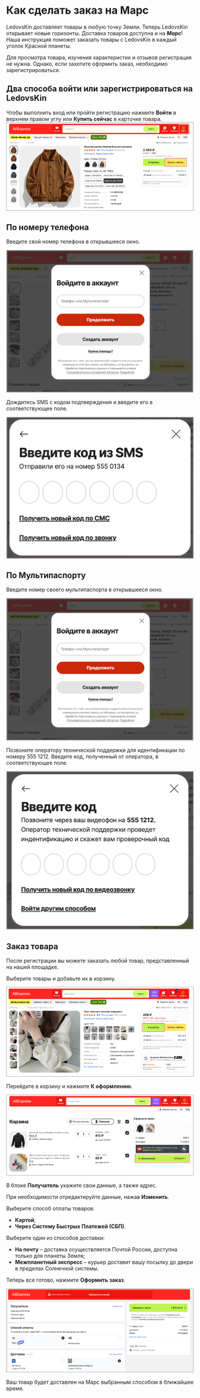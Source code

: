 # Как сделать заказ на Марс

LedovsKin доставляет товары в любую точку Земли. Теперь LedovsKin открывает новые горизонты. Доставка товаров доступна и на *****Марс*****!
Наша инструкция поможет заказать товары с LedovsKin в каждый уголок Красной планеты.

Для просмотра товара, изучения характеристик и отзывов регистрация не нужна. Однако, если захотите оформить заказ, необходимо зарегистрироваться.

 ## Два способа войти или зарегистрироваться на LedovsKin

Чтобы выполнить вход или пройти регистрацию нажмите **Войти** в верхнем правом углу или **Купить сейчас** в карточке товара.
![](https://github.com/AnastasiaLedovskikh/AnaLed/blob/0440104782eb4be9d0094008bc5fdda1c6940b32/1.png)

## По номеру телефона

Введите свой номер телефона в открывшееся окно. 

![](https://github.com/AnastasiaLedovskikh/AnaLed/blob/0440104782eb4be9d0094008bc5fdda1c6940b32/2.png)


Дождитесь SMS с кодом подтверждения и введите его в соответствующее поле. 

![](https://github.com/AnastasiaLedovskikh/AnaLed/blob/0440104782eb4be9d0094008bc5fdda1c6940b32/3.png)
 
## По Мультипаспорту

Введите номер своего мультипаспорта в открывшееся окно. 

![](https://github.com/AnastasiaLedovskikh/AnaLed/blob/0440104782eb4be9d0094008bc5fdda1c6940b32/2.png)

Позвоните оператору технической поддержки для идентификации по номеру 555 1212. Введите код, полученный от оператора, в соответствующее поле.

![](https://github.com/AnastasiaLedovskikh/AnaLed/blob/0440104782eb4be9d0094008bc5fdda1c6940b32/7.png)

## Заказ товара

После регистрации вы можете заказать любой товар, представленный на нашей площадке.

Выберите товары и добавьте их в корзину.

![](https://github.com/AnastasiaLedovskikh/AnaLed/blob/0440104782eb4be9d0094008bc5fdda1c6940b32/4.png)

Перейдите в корзину и нажмите **К оформлению**.

![](https://github.com/AnastasiaLedovskikh/AnaLed/blob/0440104782eb4be9d0094008bc5fdda1c6940b32/5.png)
  
В блоке **Получатель** укажите свои данные, а также адрес.

При необходимости отредактируйте данные, нажав **Изменить**.

 Выберите способ оплаты товаров:
* **Картой**;
* **Через Систему Быстрых Платежей (СБП)**.

 Выберите один из способов доставки:
* **На почту** – доставка осуществляется Почтой России, доступна только для планеты Земля;
* **Межпланетный экспресс** – курьер доставит вашу посылку до двери в пределах Солнечной системы.
 
Теперь все готово, нажмите **Оформить заказ**.

![](https://github.com/AnastasiaLedovskikh/AnaLed/blob/0440104782eb4be9d0094008bc5fdda1c6940b32/6.png)
 
Ваш товар будет доставлен на Марс выбранным способом в ближайшее время.
